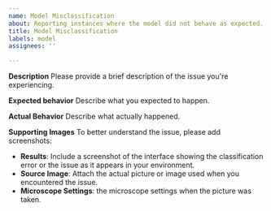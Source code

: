 ```yaml
---
name: Model Misclassification
about: Reporting instances where the model did not behave as expected.
title: Model Misclassification
labels: model
assignees: ''

---
```


**Description**
Please provide a brief description of the issue you're experiencing.

**Expected behavior**
Describe what you expected to happen.

**Actual Behavior**
Describe what actually happened.

**Supporting Images**
To better understand the issue, please add screenshots:
* **Results**: Include a screenshot of the interface showing the classification error or the issue as it appears in your environment.
* **Source Image**: Attach the actual picture or image used when you encountered the issue.
* **Microscope Settings**:  the microscope settings when the picture was taken.

